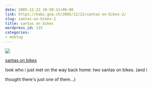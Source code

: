 ```yaml
---
date: 2005-12-22 20:50:11+00:00
link: https://habi.gna.ch/2005/12/22/santas-on-bikes-2/
slug: santas-on-bikes-2
title: santas on bikes
wordpress_id: 115
categories:
- moblog
---
```



 [![](https://static.flickr.com/6/76366525_f8c484972c_m.jpg)](https://www.flickr.com/photos/habi/76366525/)
   

 
  [santas on bikes](https://www.flickr.com/photos/habi/76366525/)
    

 



look who i just met on the way back home: two santas on bikes. (and i  
  

thought there's just one of them...)
  

